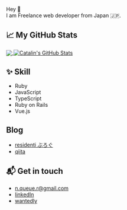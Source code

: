 Hey 👋  
I am Freelance web developer from Japan 🇯🇵.

## &#x1f4c8; My GitHub Stats

<a href="https://github.com/residenti/residenti">
  <img align="center" src="https://github-readme-stats.vercel.app/api/top-langs/?username=residenti&hide=java,html&title_color=ffffff&text_color=c9cacc&icon_color=2bbc8a&bg_color=1d1f21" />
</a>

<a href="https://github.com/residenti/residenti">
  <img align="center" src="https://github-readme-stats.vercel.app/api?username=residenti&show_icons=true&line_height=27&count_private=true&title_color=ffffff&text_color=c9cacc&icon_color=2bbc8a&bg_color=1d1f21" alt="Catalin's GitHub Stats" />
</a>

## ✨ Skill

- Ruby
- JavaScript
- TypeScript
- Ruby on Rails
- Vue.js

## Blog

- [residenti ぶろぐ](https://residenti.github.io/)
- [qiita](https://qiita.com/residenti)

## 📬 Get in touch

- n.queue.r@gmail.com
- [linkedIn](https://www.linkedin.com/in/rintaro-nakamura/)
- [wantedly](https://www.wantedly.com/users/14837256)
